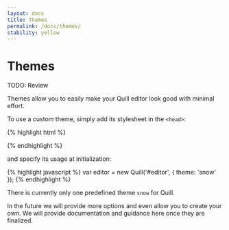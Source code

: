```yaml
---
layout: docs
title: Themes
permalink: /docs/themes/
stability: yellow
---
```


# Themes

TODO: Review

Themes allow you to easily make your Quill editor look good with minimal effort.

To use a custom theme, simply add its stylesheet in the `<head>`:

{% highlight html %}
<link rel="stylesheet" href="{{site.cdn}}{{site.version}}/quill.snow.css" />
{% endhighlight %}

and specify its usage at initialization:

{% highlight javascript %}
var editor = new Quill('#editor', {
  theme: 'snow'
});
{% endhighlight %}

There is currently only one predefined theme `snow` for Quill.

In the future we will provide more options and even allow you to create your own. We will provide documentation and guidance here once they are finalized.
